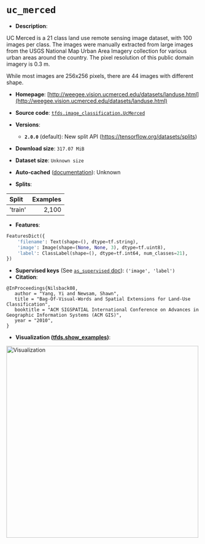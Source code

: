 <div itemscope itemtype="http://schema.org/Dataset">
  <div itemscope itemprop="includedInDataCatalog" itemtype="http://schema.org/DataCatalog">
    <meta itemprop="name" content="TensorFlow Datasets" />
  </div>

  <meta itemprop="name" content="uc_merced" />
  <meta itemprop="description" content="UC Merced is a 21 class land use remote sensing image dataset, with 100 images&#10;per class. The images were manually extracted from large images from the USGS&#10;National Map Urban Area Imagery collection for various urban areas around the&#10;country. The pixel resolution of this public domain imagery is 0.3 m.&#10;&#10;While most images are 256x256 pixels, there are 44 images with different shape.&#10;&#10;To use this dataset:&#10;&#10;```python&#10;import tensorflow_datasets as tfds&#10;&#10;ds = tfds.load(&#x27;uc_merced&#x27;, split=&#x27;train&#x27;)&#10;for ex in ds.take(4):&#10;  print(ex)&#10;```&#10;&#10;See [the guide](https://www.tensorflow.org/datasets/overview) for more&#10;informations on [tensorflow_datasets](https://www.tensorflow.org/datasets).&#10;&#10;&lt;img src=&quot;https://storage.googleapis.com/tfds-data/visualization/uc_merced-2.0.0.png&quot; alt=&quot;Visualization&quot; width=&quot;500px&quot;&gt;&#10;&#10;" />
  <meta itemprop="url" content="https://www.tensorflow.org/datasets/catalog/uc_merced" />
  <meta itemprop="sameAs" content="http://weegee.vision.ucmerced.edu/datasets/landuse.html" />
  <meta itemprop="citation" content="@InProceedings{Nilsback08,&#10;   author = &quot;Yang, Yi and Newsam, Shawn&quot;,&#10;   title = &quot;Bag-Of-Visual-Words and Spatial Extensions for Land-Use Classification&quot;,&#10;   booktitle = &quot;ACM SIGSPATIAL International Conference on Advances in Geographic Information Systems (ACM GIS)&quot;,&#10;   year = &quot;2010&quot;,&#10;}" />
</div>

# `uc_merced`

*   **Description**:

UC Merced is a 21 class land use remote sensing image dataset, with 100 images
per class. The images were manually extracted from large images from the USGS
National Map Urban Area Imagery collection for various urban areas around the
country. The pixel resolution of this public domain imagery is 0.3 m.

While most images are 256x256 pixels, there are 44 images with different shape.

*   **Homepage**:
    [http://weegee.vision.ucmerced.edu/datasets/landuse.html](http://weegee.vision.ucmerced.edu/datasets/landuse.html)

*   **Source code**:
    [`tfds.image_classification.UcMerced`](https://github.com/tensorflow/datasets/tree/master/tensorflow_datasets/image_classification/uc_merced.py)

*   **Versions**:

    *   **`2.0.0`** (default): New split API
        (https://tensorflow.org/datasets/splits)

*   **Download size**: `317.07 MiB`

*   **Dataset size**: `Unknown size`

*   **Auto-cached**
    ([documentation](https://www.tensorflow.org/datasets/performances#auto-caching)):
    Unknown

*   **Splits**:

Split   | Examples
:------ | -------:
'train' | 2,100

*   **Features**:

```python
FeaturesDict({
    'filename': Text(shape=(), dtype=tf.string),
    'image': Image(shape=(None, None, 3), dtype=tf.uint8),
    'label': ClassLabel(shape=(), dtype=tf.int64, num_classes=21),
})
```

*   **Supervised keys** (See
    [`as_supervised` doc](https://www.tensorflow.org/datasets/api_docs/python/tfds/load#args)):
    `('image', 'label')`
*   **Citation**:

```
@InProceedings{Nilsback08,
   author = "Yang, Yi and Newsam, Shawn",
   title = "Bag-Of-Visual-Words and Spatial Extensions for Land-Use Classification",
   booktitle = "ACM SIGSPATIAL International Conference on Advances in Geographic Information Systems (ACM GIS)",
   year = "2010",
}
```

*   **Visualization
    ([tfds.show_examples](https://www.tensorflow.org/datasets/api_docs/python/tfds/visualization/show_examples))**:

<img src="https://storage.googleapis.com/tfds-data/visualization/uc_merced-2.0.0.png" alt="Visualization" width="500px">
